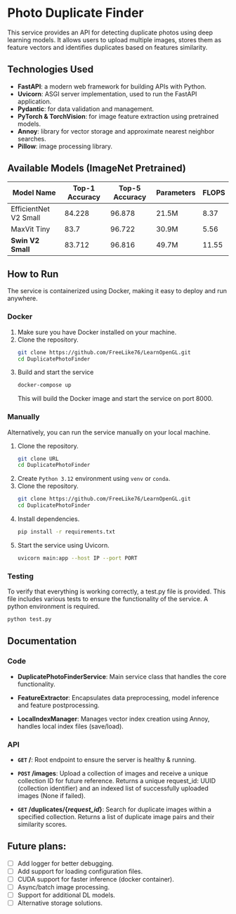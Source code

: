 # Photo Duplicate Finder

This service provides an API for detecting duplicate photos using deep learning models. It allows users to upload multiple images, stores them as feature vectors and identifies duplicates based on features similarity.

## Technologies Used

- **FastAPI**: a modern web framework for building APIs with Python.
- **Uvicorn**: ASGI server implementation, used to run the FastAPI application.
- **Pydantic**: for data validation and management.
- **PyTorch & TorchVision**: for image feature extraction using pretrained models.
- **Annoy**: library for vector storage and approximate nearest neighbor searches.
- **Pillow**: image processing library.

## Available Models (ImageNet Pretrained)

| Model Name | Top-1 Accuracy | Top-5 Accuracy | Parameters | FLOPS |
|------------|----------------|----------------|------------|-------|
| EfficientNet V2 Small | 84.228 | 96.878 | 21.5M | 8.37 |
| MaxVit Tiny | 83.7 | 96.722 | 30.9M | 5.56 |
| **Swin V2 Small** | 83.712 | 96.816 | 49.7M | 11.55 |

## How to Run

The service is containerized using Docker, making it easy to deploy and run anywhere.

### Docker

1. Make sure you have Docker installed on your machine.
2. Clone the repository.
    ```bash
    git clone https://github.com/FreeLike76/LearnOpenGL.git
    cd DuplicatePhotoFinder
    ```
3. Build and start the service
    ```bash
    docker-compose up
    ```
    This will build the Docker image and start the service on port 8000.

### Manually

Alternatively, you can run the service manually on your local machine.

1. Clone the repository.
    ```bash
    git clone URL
    cd DuplicatePhotoFinder
    ```
2. Create `Python 3.12` environment using `venv` or `conda`.
3. Clone the repository.
    ```bash
    git clone https://github.com/FreeLike76/LearnOpenGL.git
    cd DuplicatePhotoFinder
    ```
4. Install dependencies.
    ```bash
    pip install -r requirements.txt
    ```
5. Start the service using Uvicorn.
    ```bash
    uvicorn main:app --host IP --port PORT
    ```

### Testing

To verify that everything is working correctly, a test.py file is provided. This file includes various tests to ensure the functionality of the service. A python environment is required.
```bash
python test.py
```

## Documentation

### Code

- **DuplicatePhotoFinderService**: Main service class that handles the core functionality.

- **FeatureExtractor**: Encapsulates data preprocessing, model inference and feature postprocessing.

- **LocalIndexManager**: Manages vector index creation using Annoy, handles local index files (save/load).

### API

- **`GET` /**: Root endpoint to ensure the server is healthy & running.

- **`POST` /images**: Upload a collection of images and receive a unique collection ID for future reference. Returns a unique request_id: UUID (collection identifier) and an indexed list of successfully uploaded images (None if failed).

- **`GET` /duplicates/{*request_id*}**: Search for duplicate images within a specified collection. Returns a list of duplicate image pairs and their similarity scores.

## Future plans:

- [ ] Add logger for better debugging.
- [ ] Add support for loading configuration files.
- [ ] CUDA support for faster inference (docker container).
- [ ] Async/batch image processing.
- [ ] Support for additional DL models.
- [ ] Alternative storage solutions.